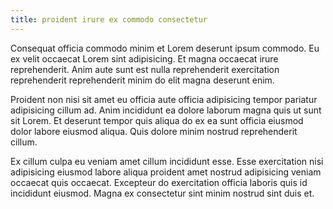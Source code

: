 ```yaml
---
title: proident irure ex commodo consectetur
---
```


Consequat officia commodo minim et Lorem deserunt ipsum commodo. Eu ex velit occaecat Lorem sint adipisicing. Et magna occaecat irure reprehenderit. Anim aute sunt est nulla reprehenderit exercitation reprehenderit reprehenderit minim do elit magna deserunt enim.

Proident non nisi sit amet eu officia aute officia adipisicing tempor pariatur adipisicing cillum ad. Anim incididunt ea dolore laborum magna quis ut sunt sit Lorem. Et deserunt tempor quis aliqua do ex ea sunt officia eiusmod dolor labore eiusmod aliqua. Quis dolore minim nostrud reprehenderit cillum.

Ex cillum culpa eu veniam amet cillum incididunt esse. Esse exercitation nisi adipisicing eiusmod labore aliqua proident amet nostrud adipisicing veniam occaecat quis occaecat. Excepteur do exercitation officia laboris quis id incididunt eiusmod. Magna ex consectetur sint minim nostrud sint duis et.